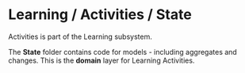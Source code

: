 # Learning / Activities / State

Activities is part of the Learning subsystem.
  
The **State** folder contains code for models - including aggregates and changes. This is the **domain** layer for Learning Activities.
